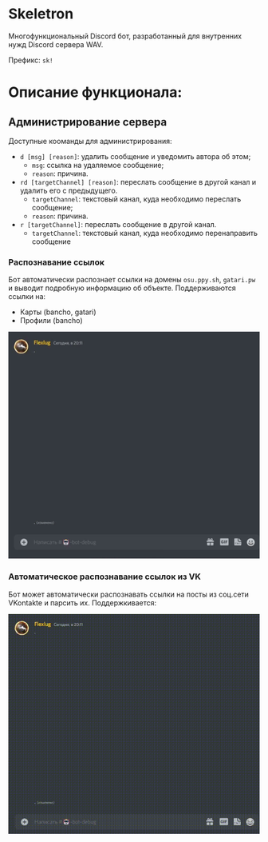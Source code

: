 # Skeletron
Многофункциональный Discord бот, разработанный для внутренних нужд Discord сервера WAV.

Префикс: `sk!`

# Описание функционала:
## Администрирование сервера
Доступные кооманды для администрирования:
+ `d [msg] [reason]`: удалить сообщение и уведомить автора об этом;
  + `msg`: ссылка на удаляемое сообщение;
  + `reason`: причина.
+ `rd [targetChannel] [reason]`: переслать сообщение в другой канал и удалить его с предыдущего.
  + `targetChannel`: текстовый канал, куда необходимо переслать сообщение;
  + `reason`: причина.
+ `r [targetChannel]`: переслать сообщение в другой канал.
  + `targetChannel`: текстовый канал, куда необходимо перенаправить сообщение

### Распознавание ссылок
Бот автоматически распознает ссылки на домены `osu.ppy.sh`, `gatari.pw` и выводит подробную информацию об объекте.
Поддерживаются ссылки на:
- Карты (bancho, gatari)
- Профили (bancho)

![osu url demo](https://github.com/Flexlug/Skeletron/raw/master/url_demo.gif)

### Автоматическое распознавание ссылок из VK
Бот может автоматически распознавать ссылки на посты из соц.сети VKontakte и парсить их. 
Поддержкивается:


![vk_demo](https://raw.githubusercontent.com/Flexlug/Skeletron/master/vk_demo.gif)
